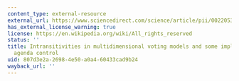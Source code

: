 ```yaml
---
content_type: external-resource
external_url: https://www.sciencedirect.com/science/article/pii/0022053176900405
has_external_license_warning: true
license: https://en.wikipedia.org/wiki/All_rights_reserved
status: ''
title: Intransitivities in multidimensional voting models and some implications for
  agenda control
uid: 807d3e2a-2698-4e50-a0a4-60433cad9b24
wayback_url: ''
---
```

